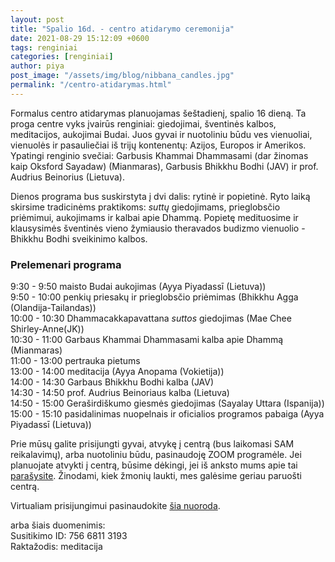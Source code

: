 ```yaml
---
layout: post
title: "Spalio 16d. - centro atidarymo ceremonija"
date: 2021-08-29 15:12:09 +0600
tags: renginiai
categories: [renginiai]
author: piya
post_image: "/assets/img/blog/nibbana_candles.jpg"
permalink: "/centro-atidarymas.html"
---
```

Formalus centro atidarymas planuojamas šeštadienį, spalio 16 dieną. Ta proga centre vyks įvairūs renginiai: giedojimai, šventinės kalbos, meditacijos, aukojimai Budai. Juos gyvai ir nuotoliniu būdu ves vienuoliai, vienuolės ir pasauliečiai iš trijų kontenentų: Azijos, Europos ir Amerikos. Ypatingi renginio svečiai: Garbusis Khammai Dhammasami (dar žinomas kaip Oksford Sayadaw) (Mianmaras), Garbusis Bhikkhu Bodhi (JAV) ir prof. Audrius Beinorius (Lietuva).

Dienos programa bus suskirstyta į dvi dalis: rytinė ir popietinė. Ryto laiką skirsime tradicinėms praktikoms: _suttų_ giedojimams, prieglobsčio priėmimui, aukojimams ir kalbai apie Dhammą. Popietę medituosime ir klausysimės šventinės vieno žymiausio theravados budizmo vienuolio - Bhikkhu Bodhi sveikinimo kalbos.

### Prelemenari programa
9:30 - 9:50 maisto Budai aukojimas (Ayya Piyadassī (Lietuva))\
9:50 - 10:00 penkių priesakų ir prieglobsčio priėmimas (Bhikkhu Agga (Olandija-Tailandas))\
10:00 - 10:30 Dhammacakkapavattana _suttos_ giedojimas (Mae Chee Shirley-Anne(JK))\
10:30 - 11:00 Garbaus Khammai Dhammasami kalba apie Dhammą (Mianmaras)\
11:00 - 13:00 pertrauka pietums\
13:00 - 14:00 meditacija (Ayya Anopama (Vokietija))\
14:00 - 14:30 Garbaus Bhikkhu Bodhi kalba (JAV)\
14:30 - 14:50 prof. Audrius Beinoriaus kalba (Lietuva)\
14:50 - 15:00 Geraširdiškumo giesmės giedojimas (Sayalay Uttara (Ispanija))\
15:00 - 15:10 pasidalinimas nuopelnais ir oficialios programos pabaiga (Ayya Piyadassī (Lietuva))

Prie mūsų galite prisijungti gyvai, atvykę į centrą (bus laikomasi SAM reikalavimų), arba nuotoliniu būdu, pasinaudoję ZOOM programėle. Jei planuojate atvykti į centrą, būsime dėkingi, jei iš anksto mums apie tai [parašysite](mailto:aloka@theravada.lt). Žinodami, kiek žmonių laukti, mes galėsime geriau paruošti centrą. 

Virtualiam prisijungimui pasinaudokite [šia nuoroda](https://us04web.zoom.us/j/75668113193?pwd=L1lmQWxWdTFONHk0czA1Y1U0M2hmdz09).

arba šiais duomenimis:\
Susitikimo ID: 756 6811 3193\
Raktažodis: meditacija



[//]: # (Tam, kad prisijungtumėte prie ZOOM virtualaus susitikimo, jums prireiks šių duomenų:\susitikimo kodas:\slaptažodis:\arba tiesiog spauskite šią nuorodą:)

